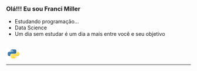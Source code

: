 ### Olá!!! Eu sou Franci Miller

- Estudando programação...          
- Data Science      
- Um dia sem estudar é um dia a mais entre você e seu objetivo


<div style="display: inline_block"><br>
  <img align="center" alt="Fran-Python" height="30" width="40" src="https://raw.githubusercontent.com/devicons/devicon/master/icons/python/python-original.svg">
  

  
  
  ---
